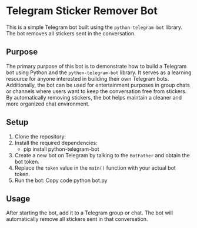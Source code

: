 # Telegram Sticker Remover Bot

This is a simple Telegram bot built using the `python-telegram-bot` library. The bot removes all stickers sent in the conversation.

## Purpose

The primary purpose of this bot is to demonstrate how to build a Telegram bot using Python and the `python-telegram-bot` library. It serves as a learning resource for anyone interested in building their own Telegram bots.
Additionally, the bot can be used for entertainment purposes in group chats or channels where users want to keep the conversation free from stickers. By automatically removing stickers, the bot helps maintain a cleaner and more organized chat environment.

## Setup

1. Clone the repository:
2. Install the required dependencies:
   - pip install python-telegram-bot
3. Create a new bot on Telegram by talking to the `BotFather` and obtain the bot token.
4. Replace the `token` value in the `main()` function with your actual bot token.
5. Run the bot:
Copy code
python bot.py

## Usage
After starting the bot, add it to a Telegram group or chat. The bot will automatically remove all stickers sent in that conversation.
